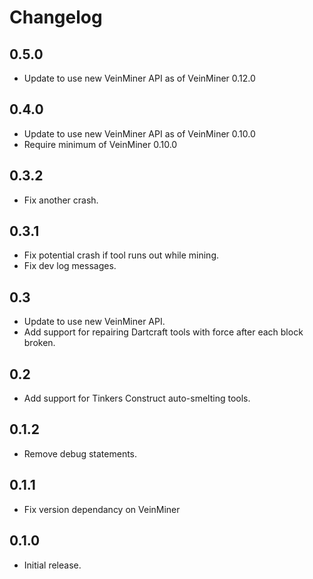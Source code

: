 Changelog
=========

0.5.0
-----
* Update to use new VeinMiner API as of VeinMiner 0.12.0

0.4.0
------
* Update to use new VeinMiner API as of VeinMiner 0.10.0
* Require minimum of VeinMiner 0.10.0

0.3.2
------
* Fix another crash.

0.3.1
-----
* Fix potential crash if tool runs out while mining.
* Fix dev log messages.

0.3
----
* Update to use new VeinMiner API.
* Add support for repairing Dartcraft tools with force after each block broken.

0.2
----
* Add support for Tinkers Construct auto-smelting tools.

0.1.2
-----
* Remove debug statements.

0.1.1
-----
* Fix version dependancy on VeinMiner

0.1.0
-----
* Initial release.

